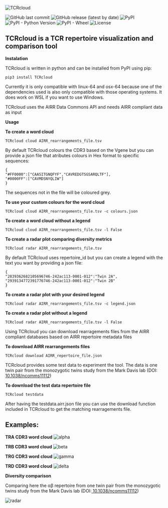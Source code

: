![TCRcloud](https://github.com/oldguyeric/TCRcloud/raw/main/images/TCRcloud.png)

![GitHub last commit](https://img.shields.io/github/last-commit/oldguyeric/TCRcloud)
![GitHub release (latest by date)](https://img.shields.io/github/v/release/oldguyeric/TCRcloud)
![PyPI](https://img.shields.io/pypi/v/TCRcloud)
![PyPI - Python Version](https://img.shields.io/pypi/pyversions/TCRcloud)
![PyPI - Wheel](https://img.shields.io/pypi/wheel/TCRcloud)
![License](https://img.shields.io/github/license/oldguyeric/TCRcloud)

## TCRcloud is a TCR repertoire visualization and comparison tool

**Instalation**

TCRcloud is written in python and can be installed from PyPI using pip:

    pip3 install TCRcloud

Currently it is only compatible with linux-64 and osx-64 because one of the dependencies used is also only compatible with those operating systems. It does work on WSL if you want to use Windows.

TCRcloud uses the AIRR Data Commons API and needs AIRR compliant data as input

**Usage**

**To create a word cloud**

    TCRcloud cloud AIRR_rearrangements_file.tsv

By default TCRcloud colours the CDR3 based on the Vgene but you can provide a json file that atributes colours in Hex format to specific sequences:

    {
    "#FF0000":["CAASITGNQFYF","CAVREDGTSGSARQLTF"],
    "#0000FF":["CAVMDSNYQLIW"]
    }

The sequences not in the file will be coloured grey.

**To use your custom colours for the word cloud**

    TCRcloud cloud AIRR_rearrangements_file.tsv -c colours.json

**To create a word cloud without a legend**

    TCRcloud cloud AIRR_rearrangements_file.tsv -l False

**To create a radar plot comparing diversity metrics**

    TCRcloud radar AIRR_rearrangements_file.tsv

By default TCRcloud uses repertoire_id but you can create a legend with the text you want by providing a json file:

    {
    "2839362682105696746-242ac113-0001-012":"Twin 2A",
    "2939134772391776746-242ac113-0001-012":"Twin 2B"
    }  

**To create a radar plot with your desired legend**

	TCRcloud radar AIRR_rearrangements_file.tsv -c legend.json

**To create a radar plot without a legend**
    
    TCRcloud radar AIRR_rearrangements_file.tsv -l False

Using TCRcloud you can download rearragements files from the AIRR compliant databases based on AIRR repertoire metadata files

**To download AIRR rearrangements files**

    TCRcloud download AIRR_repertoire_file.json

TCRcloud provides some test data to experiment the tool. The data is one twin pair from the monozygotic twins study from the Mark Davis lab (DOI:[ 10.1038/ncomms11112](https://doi.org/10.1038/ncomms11112))

**To download the test data repertoire file**

    TCRcloud testdata

After having the testdata.airr.json file you can use the download function included in TCRcloud to get the matching rearragements file.

## Examples:

**TRA CDR3 word cloud**
![alpha](https://github.com/oldguyeric/TCRcloud/raw/main/images/alpha.png)

**TRB CDR3 word cloud**
![beta](https://github.com/oldguyeric/TCRcloud/raw/main/images/beta.png)

**TRG CDR3 word cloud**
![gamma](https://github.com/oldguyeric/TCRcloud/raw/main/images/gamma.png) 

**TRD CDR3 word cloud**
![delta](https://github.com/oldguyeric/TCRcloud/raw/main/images/delta.png) 

**Diversity comparison**

Comparing here the αβ repertoire from one twin pair from the monozygotic twins study from the Mark Davis lab (DOI:[ 10.1038/ncomms11112](https://doi.org/10.1038/ncomms11112))

![radar](https://github.com/oldguyeric/TCRcloud/raw/main/images/radar.png)
